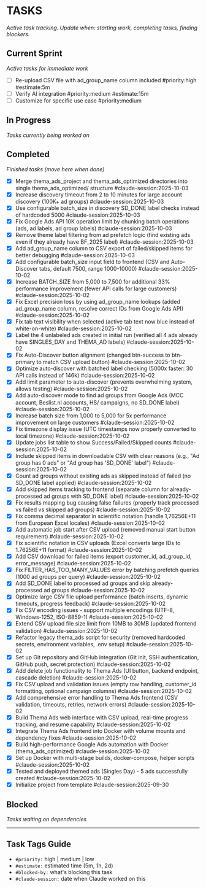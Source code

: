 # TASKS
_Active task tracking. Update when: starting work, completing tasks, finding blockers._

## Current Sprint
_Active tasks for immediate work_

- [ ] Re-upload CSV file with ad_group_name column included #priority:high #estimate:5m
- [ ] Verify AI integration #priority:medium #estimate:15m
- [ ] Customize for specific use case #priority:medium

## In Progress
_Tasks currently being worked on_

## Completed
_Finished tasks (move here when done)_

- [x] Merge thema_ads_project and thema_ads_optimized directories into single thema_ads_optimized/ structure #claude-session:2025-10-03
- [x] Increase discovery timeout from 2 to 10 minutes for large account discovery (100K+ ad groups) #claude-session:2025-10-03
- [x] Use configurable batch_size in discovery SD_DONE label checks instead of hardcoded 5000 #claude-session:2025-10-03
- [x] Fix Google Ads API 10K operation limit by chunking batch operations (ads, ad labels, ad group labels) #claude-session:2025-10-03
- [x] Remove theme label filtering from ad prefetch logic (find existing ads even if they already have BF_2025 label) #claude-session:2025-10-03
- [x] Add ad_group_name column to CSV export of failed/skipped items for better debugging #claude-session:2025-10-03
- [x] Add configurable batch_size input field to frontend (CSV and Auto-Discover tabs, default 7500, range 1000-10000) #claude-session:2025-10-02
- [x] Increase BATCH_SIZE from 5,000 to 7,500 for additional 33% performance improvement (fewer API calls for large customers) #claude-session:2025-10-02
- [x] Fix Excel precision loss by using ad_group_name lookups (added ad_group_name column, resolve correct IDs from Google Ads API) #claude-session:2025-10-02
- [x] Fix tab text visibility when selected (active tab text now blue instead of white-on-white) #claude-session:2025-10-02
- [x] Label the 4 unlabeled ads created in initial run (verified all 4 ads already have SINGLES_DAY and THEMA_AD labels) #claude-session:2025-10-02
- [x] Fix Auto-Discover button alignment (changed btn-success to btn-primary to match CSV upload button) #claude-session:2025-10-02
- [x] Optimize auto-discover with batched label checking (5000x faster: 30 API calls instead of 146k) #claude-session:2025-10-02
- [x] Add limit parameter to auto-discover (prevents overwhelming system, allows testing) #claude-session:2025-10-02
- [x] Add auto-discover mode to find ad groups from Google Ads (MCC account, Beslist.nl accounts, HS/ campaigns, no SD_DONE label) #claude-session:2025-10-02
- [x] Increase batch size from 1,000 to 5,000 for 5x performance improvement on large customers #claude-session:2025-10-02
- [x] Fix timezone display issue (UTC timestamps now properly converted to local timezone) #claude-session:2025-10-02
- [x] Update jobs list table to show Success/Failed/Skipped counts #claude-session:2025-10-02
- [x] Include skipped items in downloadable CSV with clear reasons (e.g., "Ad group has 0 ads" or "Ad group has 'SD_DONE' label") #claude-session:2025-10-02
- [x] Count ad groups without existing ads as skipped instead of failed (no SD_DONE label applied) #claude-session:2025-10-02
- [x] Add skipped items tracking to frontend (separate column for already-processed ad groups with SD_DONE label) #claude-session:2025-10-02
- [x] Fix results mapping bug causing false failures (properly track processed vs failed vs skipped ad groups) #claude-session:2025-10-02
- [x] Fix comma decimal separator in scientific notation (handle 1,76256E+11 from European Excel locales) #claude-session:2025-10-02
- [x] Add automatic job start after CSV upload (removed manual start button requirement) #claude-session:2025-10-02
- [x] Fix scientific notation in CSV uploads (Excel converts large IDs to 1.76256E+11 format) #claude-session:2025-10-02
- [x] Add CSV download for failed items (export customer_id, ad_group_id, error_message) #claude-session:2025-10-02
- [x] Fix FILTER_HAS_TOO_MANY_VALUES error by batching prefetch queries (1000 ad groups per query) #claude-session:2025-10-02
- [x] Add SD_DONE label to processed ad groups and skip already-processed ad groups #claude-session:2025-10-02
- [x] Optimize large CSV file upload performance (batch inserts, dynamic timeouts, progress feedback) #claude-session:2025-10-02
- [x] Fix CSV encoding issues - support multiple encodings (UTF-8, Windows-1252, ISO-8859-1) #claude-session:2025-10-02
- [x] Extend CSV upload file size limit from 10MB to 30MB (updated frontend validation) #claude-session:2025-10-02
- [x] Refactor legacy thema_ads script for security (removed hardcoded secrets, environment variables, .env setup) #claude-session:2025-10-02
- [x] Set up Git repository and GitHub integration (Git init, SSH authentication, GitHub push, secret protection) #claude-session:2025-10-02
- [x] Add delete job functionality to Thema Ads (UI button, backend endpoint, cascade deletion) #claude-session:2025-10-02
- [x] Fix CSV upload and validation issues (empty row handling, customer_id formatting, optional campaign columns) #claude-session:2025-10-02
- [x] Add comprehensive error handling to Thema Ads frontend (CSV validation, timeouts, retries, network errors) #claude-session:2025-10-02
- [x] Build Thema Ads web interface with CSV upload, real-time progress tracking, and resume capability #claude-session:2025-10-02
- [x] Integrate Thema Ads frontend into Docker with volume mounts and dependency fixes #claude-session:2025-10-02
- [x] Build high-performance Google Ads automation with Docker (thema_ads_optimized) #claude-session:2025-10-02
- [x] Set up Docker with multi-stage builds, docker-compose, helper scripts #claude-session:2025-10-02
- [x] Tested and deployed themed ads (Singles Day) - 5 ads successfully created #claude-session:2025-10-02
- [x] Initialize project from template #claude-session:2025-09-30

## Blocked
_Tasks waiting on dependencies_

---

## Task Tags Guide
- `#priority:` high | medium | low
- `#estimate:` estimated time (5m, 1h, 2d)
- `#blocked-by:` what's blocking this task
- `#claude-session:` date when Claude worked on this
